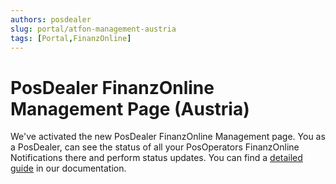 ```yaml
---
authors: posdealer
slug: portal/atfon-management-austria
tags: [Portal,FinanzOnline]
---
```


# PosDealer FinanzOnline Management Page (Austria)
We've activated the new PosDealer FinanzOnline Management page. You as a PosDealer, can see the status of all your PosOperators FinanzOnline Notifications there and perform status updates. You can find a [detailed guide](https://docs.fiskaltrust.cloud/docs/posdealers/buy-resell/products/3rd-party/finanzonline-management) in our documentation.